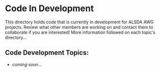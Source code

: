 # Code In Development

This directory holds code that is currently in development for ALSDA AWG projects. Review what other members are working on and contact them to collaborate if you are interested! More information followed on each topic's directory...

## Code Development Topics:

- *coming soon...*
